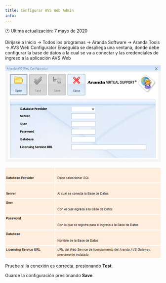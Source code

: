 ```yaml
---
title: Configurar AVS Web Admin
info:
---
```

🕐 Ultima actualización: 7 mayo de 2020

 Diríjase a Inicio -> Todos los programas -> Aranda Software -> Aranda Tools -> AVS Web Configurator Enseguida se despliega una ventana, donde debe configurar la base de datos a la cual se va a conectar y las credenciales de ingreso a la aplicación AVS Web


![Config_AVS](styleguide/images/Config_AVS.png)


![Config_1_AVS](styleguide/images/Config_1_AVS.png)


 Pruebe si la conexión es correcta, presionando **Test**.

Guarde la configuración presionando **Save**.